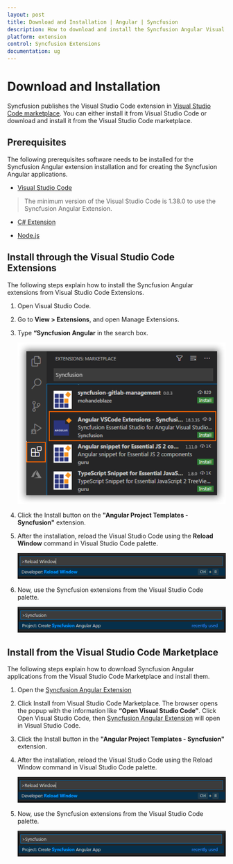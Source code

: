 ```yaml
---
layout: post
title: Download and Installation | Angular | Syncfusion
description: How to download and install the Syncfusion Angular Visual Studio Extensions from Visual Studio Market Place
platform: extension
control: Syncfusion Extensions
documentation: ug
---
```


# Download and Installation

Syncfusion publishes the Visual Studio Code extension in [Visual Studio Code marketplace](https://marketplace.visualstudio.com/items?itemName=SyncfusionInc.Angular-VSCode-Extensions). You can either install it from Visual Studio Code or download and install it from the Visual Studio Code marketplace.

## Prerequisites

The following prerequisites software needs to be installed for the Syncfusion Angular extension installation and for creating the Syncfusion Angular applications.

* [Visual Studio Code](https://code.visualstudio.com/download)

 > The minimum version of the Visual Studio Code is 1.38.0 to use the Syncfusion Angular Extension.

* [C# Extension](https://marketplace.visualstudio.com/items?itemName=ms-vscode.csharp)

* [Node.js](https://nodejs.org/en/download/)

## Install through the Visual Studio Code Extensions

The following steps explain how to install the Syncfusion Angular extensions from Visual Studio Code Extensions.

1. Open Visual Studio Code.

2. Go to **View > Extensions**, and open Manage Extensions.

3. Type **“Syncfusion Angular** in the search box.

     ![Extension](images/Extension.png)

4. Click the Install button on the **"Angular Project Templates - Syncfusion"** extension.

5. After the installation, reload the Visual Studio Code using the **Reload Window** command in Visual Studio Code palette.

     ![Reload-Window](images/Reload-Window.png)

6. Now, use the Syncfusion extensions from the Visual Studio Code palette.

     ![CreateProjectPalette](images/CreateProjectPalette.png)

## Install from the Visual Studio Code Marketplace

The following steps explain how to download Syncfusion Angular applications from the Visual Studio Code Marketplace and install them.

1. Open the [Syncfusion Angular Extension](https://marketplace.visualstudio.com/items?itemName=SyncfusionInc.Angular-VSCode-Extensions)

2. Click Install from Visual Studio Code Marketplace. The browser opens the popup with the information like **“Open Visual Studio Code”**. Click Open Visual Studio Code, then [Syncfusion Angular Extension](https://marketplace.visualstudio.com/items?itemName=SyncfusionInc.Angular-VSCode-Extensions) will open in Visual Studio Code.

3. Click the Install button in the **"Angular Project Templates - Syncfusion"** extension.

4. After the installation, reload the Visual Studio Code using the Reload Window command in Visual Studio Code palette.

     ![Reload-Window](images/Reload-Window.png)

5. Now, use the Syncfusion extensions from the Visual Studio Code palette.

     ![CreateProjectPalette](images/CreateProjectPalette.png)
